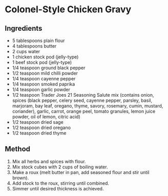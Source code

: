 # Colonel-Style Chicken Gravy

## Ingredients

* 5 tablespoons plain flour
* 4 tablespoons butter
* 2 cups water
* 1 chicken stock pod (jelly-type)
* 1 beef stock pod (jelly-type)
* 1/4 teaspoon ground black pepper
* 1/2 teaspoon mild chilli powder
* 1/4 teaspoon cayenne pepper
* 1/4 teaspoon smoked paprika
* 1/4 teaspoon garlic powder
* 1/2 teaspoon Trader Joes 21 Seasoning Salute mix (contains onion, spices (black pepper, celery seed, cayenne pepper, parsley, basil, marjoram, bay leaf, oregano, thyme, savory, rosemary, cumin, mustard, coriander), garlic, carrot, orange peel, tomato granules, lemon juice powder, oil of lemon, citric acid)
* 1/2 teaspoon dried sage
* 1/2 teaspoon dried oregano
* 1/2 teaspoon dried thyme

## Method

1. Mix all herbs and spices with flour.
2. Mix stock cubes with 2 cups of boiling water.
3. Make a roux (melt butter in pan, add seasoned flour and stir until brown).
4. Add stock to the roux, stirring until combined.
5. Simmer until desired thickness is achieved.
